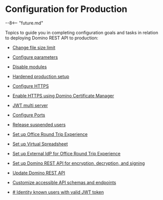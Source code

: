# Configuration for Production

--8<-- "future.md"

Topics to guide you in completing configuration goals and tasks in relation to deploying Domino REST API to production:

- [Change file size limit](changefilesize.md)

- [Configure parameters](configparam.md)

- [Disable modules](disablemodule.md)

- [Hardened production setup](hardening.md)

- [Configure HTTPS](httpsprod.md)

- [Enable HTTPS using Domino Certificate Manager](dominohttps.md)

- [JWT multi server](jwtmultiserver.md)

- [Configure Ports](prodports.md)

- [Release suspended users](suspendeduser.md)

- [Set up Office Round Trip Experience](roundtrip.md)

- [Set up Virtual Spreadsheet](virtualsheet.md)

- [Set up External IdP for Office Round Trip Experience](roundtripidp.md)

- [Set up Domino REST API for encryption, decryption, and signing](signencrypt.md)

- [Update Domino REST API](versionupdate.md)

- [Customize accessible API schemas and endpoints](customAPI.md)

- [# Identity known users with valid JWT token](usersmc.md)

